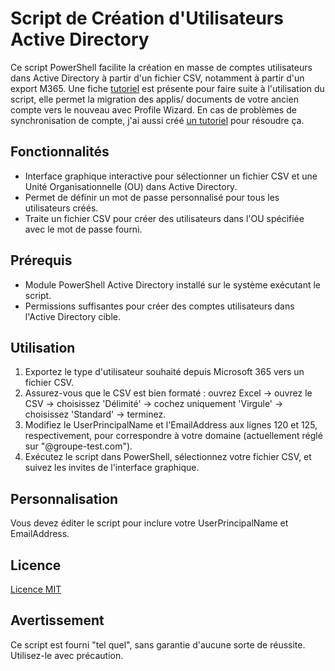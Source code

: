 # Script de Création d'Utilisateurs Active Directory

Ce script PowerShell facilite la création en masse de comptes utilisateurs dans Active Directory à partir d'un fichier CSV, notamment à partir d'un export M365.
Une fiche [tutoriel](https://github.com/Kirua6/Creating_Active_Directory_Users_By_Csv_M365/blob/main/Fiche_Migration_Donn%C3%A9es_Compte_AD_Profil_Wizard_Git.pdf) est présente pour faire suite à l'utilisation du script, elle permet la migration des applis/ documents de votre ancien compte vers le nouveau avec Profile Wizard.
En cas de problèmes de synchronisation de compte, j'ai aussi créé [un tutoriel](https://github.com/Kirua6/Creating_Active_Directory_Users_By_Csv_M365/blob/main/Fiche_R%C3%A9solution_Doublon_Compte_AD_%26_M365_Git.pdf) pour résoudre ça.
## Fonctionnalités

- Interface graphique interactive pour sélectionner un fichier CSV et une Unité Organisationnelle (OU) dans Active Directory.
- Permet de définir un mot de passe personnalisé pour tous les utilisateurs créés.
- Traite un fichier CSV pour créer des utilisateurs dans l'OU spécifiée avec le mot de passe fourni.

## Prérequis

- Module PowerShell Active Directory installé sur le système exécutant le script.
- Permissions suffisantes pour créer des comptes utilisateurs dans l'Active Directory cible.

## Utilisation

1. Exportez le type d'utilisateur souhaité depuis Microsoft 365 vers un fichier CSV.
2. Assurez-vous que le CSV est bien formaté : ouvrez Excel -> ouvrez le CSV -> choisissez 'Délimité' -> cochez uniquement 'Virgule' -> choisissez 'Standard' -> terminez.
3. Modifiez le UserPrincipalName et l'EmailAddress aux lignes 120 et 125, respectivement, pour correspondre à votre domaine (actuellement réglé sur "@groupe-test.com").
4. Exécutez le script dans PowerShell, sélectionnez votre fichier CSV, et suivez les invites de l'interface graphique.

## Personnalisation

Vous devez éditer le script pour inclure votre UserPrincipalName et EmailAddress.

## Licence

[Licence MIT](https://github.com/Kirua6/Creating_Active_Directory_Users_By_Csv_M365/blob/main/LICENSE)

## Avertissement

Ce script est fourni "tel quel", sans garantie d'aucune sorte de réussite. Utilisez-le avec précaution.
